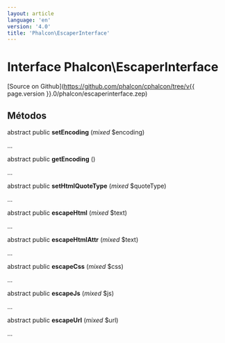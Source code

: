 ```yaml
---
layout: article
language: 'en'
version: '4.0'
title: 'Phalcon\EscaperInterface'
---
```

# Interface **Phalcon\EscaperInterface**

[Source on Github](https://github.com/phalcon/cphalcon/tree/v{{ page.version }}.0/phalcon/escaperinterface.zep)

## Métodos

abstract public **setEncoding** (*mixed* $encoding)

...

abstract public **getEncoding** ()

...

abstract public **setHtmlQuoteType** (*mixed* $quoteType)

...

abstract public **escapeHtml** (*mixed* $text)

...

abstract public **escapeHtmlAttr** (*mixed* $text)

...

abstract public **escapeCss** (*mixed* $css)

...

abstract public **escapeJs** (*mixed* $js)

...

abstract public **escapeUrl** (*mixed* $url)

...